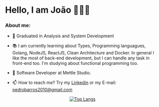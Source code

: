 # Hello, I am João 👋👨‍💻

### About me:

<!--
**jhonpedro/jhonpedro** is a ✨ _special_ ✨ repository because its `README.md` (this file) appears on your GitHub profile.

Here are some ideas to get you started:

- 🔭 I’m currently working on ...

- 👯 I’m looking to collaborate on ...
- 💬 Ask me about ...
-->

- 🏫 Graduated in Analysis and System Development
- 📚 I am currently learning about Types, Programming languagues, Golang, NodeJS, ReactJS, Clean Architecture and Docker. In general I like the most of back-end development, but I can handle any task in front-end too. I'm studying about functional programming too.

- 🏢 Software Developer at Mettle Studio.
- 📫 How to reach me? Try my <a href="https://www.linkedin.com/in/jhonpedro/" target="_blank" >Linkedin</a> or my E-mail: pedrobarros2010@gmail.com

<div align="center">

[![Top Langs](https://github-readme-stats.vercel.app/api/top-langs/?username=jhonpedro&layout=compact&hide=EJS&langs_count=6)](https://github.com/anuraghazra/github-readme-stats)

</div>
